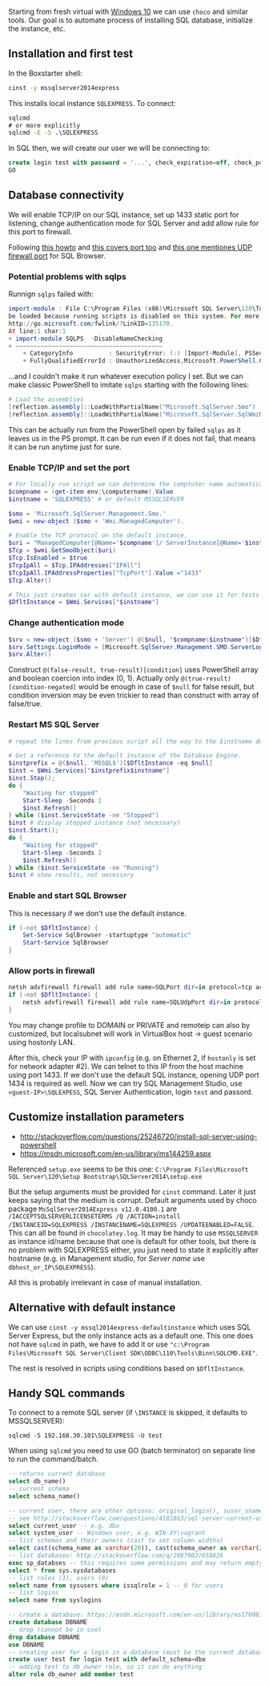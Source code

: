 Starting from fresh virtual with [Windows 10](virtualbox/windows10-base/Windows10-base-packer.md)
we can use `choco` and similar tools. Our goal is to automate process of installing SQL database,
initialize the instance, etc.

## Installation and first test

In the Boxstarter shell:
```dos.bat
cinst -y mssqlserver2014express
```

This installs local instance `SQLEXPRESS`. To connect:
```dos.bat
sqlcmd
# or more explicitly
sqlcmd -E -S .\SQLEXPRESS
```

In SQL then, we will create our user we will be connecting to:
```sql
create login test with password = '...', check_expiration=off, check_policy=off;
GO
```

## Database connectivity

We will enable TCP/IP on our SQL instance, set up 1433 static port for listening, change
authentication mode for SQL Server and add allow rule for this port to firewall.

Following [this howto](https://technet.microsoft.com/en-us/library/dd206997%28v=sql.105%29.aspx)
and [this covers port too](http://blog.dbi-services.com/sql-server-2012-configuring-your-tcp-port-via-powershell/)
and [this one mentiones UDP firewall port](http://blog.citrix24.com/configure-sql-express-to-accept-remote-connections/)
for SQL Browser.

### Potential problems with sqlps

Runnign `sqlps` failed with:
```powershell
import-module : File C:\Program Files (x86)\Microsoft SQL Server\120\Tools\PowerShell\Modules\SQLPS\Sqlps.ps1 cannot
be loaded because running scripts is disabled on this system. For more information, see about_Execution_Policies at
http://go.microsoft.com/fwlink/?LinkID=135170.
At line:1 char:1
+ import-module SQLPS  -DisableNameChecking
+ ~~~~~~~~~~~~~~~~~~~~~~~~~~~~~~~~~~~~~~~~~
    + CategoryInfo          : SecurityError: (:) [Import-Module], PSSecurityException
    + FullyQualifiedErrorId : UnauthorizedAccess,Microsoft.PowerShell.Commands.ImportModuleCommand
```
...and I couldn't make it run whatever execution policy I set. But we can make classic PowerShell
to imitate `sqlps` starting with the following lines:
```powershell
# Load the assemblies
[reflection.assembly]::LoadWithPartialName("Microsoft.SqlServer.Smo")
[reflection.assembly]::LoadWithPartialName("Microsoft.SqlServer.SqlWmiManagement")
```
This can be actually run from the PowerShell open by failed `sqlps` as it leaves us in the PS
prompt. It can be run even if it does not fail, that means it can be run anytime just for sure.

### Enable TCP/IP and set the port

```powershell
# For locally run script we can determine the comptuter name automatically, otherwise set it here
$compname = (get-item env:\computername).Value
$instname = 'SQLEXPRESS' # or default MSSQLSERVER

$smo = 'Microsoft.SqlServer.Management.Smo.'
$wmi = new-object ($smo + 'Wmi.ManagedComputer').

# Enable the TCP protocol on the default instance.
$uri = "ManagedComputer[@Name='$compname']/ ServerInstance[@Name='$instname']/ServerProtocol[@Name='Tcp']"
$Tcp = $wmi.GetSmoObject($uri)
$Tcp.IsEnabled = $true
$TcpIpAll = $Tcp.IPAddresses["IPAll"]
$TcpIpAll.IPAddressProperties["TcpPort"].Value ="1433"
$Tcp.Alter()

# This just creates var with default instance, we can use it for tests later
$DfltInstance = $Wmi.Services["$instname"]
```

### Change authentication mode

```powershell
$srv = new-object ($smo + 'Server') @($null, "$compname\$instname")[$DfltInstance -eq $null] 
$srv.Settings.LoginMode = [Microsoft.SqlServer.Management.SMO.ServerLoginMode]::Mixed
$srv.Alter()
```

Construct `@(false-result, true-result)[condition]` uses PowerShell array and boolean coercion
into index (0, 1). Actually only `@(true-result)[condition-negated]` would be enough in case
of `$null` for false result, but condition inversion may be even trickier to read than construct
with array of false/true.

### Restart MS SQL Server

```powershell
# repeat the lines from previous script all the way to the $instname definition

# Get a reference to the default instance of the Database Engine.
$instprefix = @($null, 'MSSQL$')[$DfltInstance -eq $null]
$inst = $Wmi.Services["$instprefix$instname"]
$inst.Stop();
do {
	"Waiting for stopped"
	Start-Sleep -Seconds 2
	$inst.Refresh()
} while ($inst.ServiceState -ne "Stopped") 
$inst # display stopped instance (not necessary) 
$inst.Start();
do {
	"Waiting for stopped"
	Start-Sleep -Seconds 2
	$inst.Refresh()
} while ($inst.ServiceState -ne "Running")
$inst # show results, not necessary
```

### Enable and start SQL Browser

This is necessary if we don't use the default instance.

```powershell
if (-not $DfltInstance) {
	Set-Service SqlBrowser -startuptype "automatic"
	Start-Service SqlBrowser
}
```

### Allow ports in firewall

```powershell
netsh advfirewall firewall add rule name=SQLPort dir=in protocol=tcp action=allow localport=1433 remoteip=localsubnet profile=PUBLIC
if (-not $DfltInstance) {
	netsh advfirewall firewall add rule name=SQLUdpPort dir=in protocol=udp action=allow localport=1434 remoteip=localsubnet profile=PUBLIC
}
```
You may change profile to DOMAIN or PRIVATE and remoteip can also by customized, but localsubnet
will work in VirtualBox host -> guest scenario using hostonly LAN.

After this, check your IP with `ipconfig` (e.g. on Ethernet 2, if `hostonly` is set for network
adapter #2). We can telnet to this IP from the host machine using port 1433. If we don't use the
default SQL instance, opening UDP port 1434 is required as well. Now we can try SQL Management
Studio, use `<guest-IP>\SQLEXPESS`, SQL Server Authentication, login `test` and passord.


## Customize installation parameters

* http://stackoverflow.com/questions/25246720/install-sql-server-using-powershell
* https://msdn.microsoft.com/en-us/library/ms144259.aspx

Referenced `setup.exe` seems to be this one:
`C:\Program Files\Microsoft SQL Server\120\Setup Bootstrap\SQLServer2014\setup.exe`

But the setup arguments must be provided for `cinst` command. Later it just keeps saying that
the medium is corrupt. Default arguments used by choco package `MsSqlServer2014Express v12.0.4100.1`
are `/IACCEPTSQLSERVERLICENSETERMS /Q /ACTION=install /INSTANCEID=SQLEXPRESS /INSTANCENAME=SQLEXPRESS /UPDATEENABLED=FALSE`.
This can all be found in `chocolatey.log`. It may be handy to use `MSSQLSERVER` as instance id/name
because that one is default for other tools, but there is no problem with SQLEXPRESS either, you
just need to state it explicitly after hostname (e.g. in Management studio, for _Server name_ use
`dbhost_or_IP\SQLEXPRESS`).

All this is probably irrelevant in case of manual installation.

## Alternative with default instance

We can use `cinst -y mssql2014express-defaultinstance` which uses SQL Server Express, but the
only instance acts as a default one. This one does not have `sqlcmd` in path, we have to add
it or use `"c:\Program Files\Microsoft SQL Server\Client SDK\ODBC\110\Tools\Binn\SQLCMD.EXE"`.

The rest is resolved in scripts using conditions based on `$DfltInstance`.

## Handy SQL commands

To connect to a remote SQL server (if `\INSTANCE` is skipped, it defaults to MSSQLSERVER):
```
sqlcmd -S 192.168.30.101\SQLEXPRESS -U test
```

When using `sqlcmd` you need to use GO (batch terminator) on separate line to run the command/batch.
```sql
-- returns current database
select db_name()
-- current schema
select schema_name()

-- current user, there are other options: original_login(), suser_sname()
-- see http://stackoverflow.com/questions/4101863/sql-server-current-user-name
select current_user -- e.g. dbo
select system_user -- Windows user, e.g. WIN-XY\vagrant
-- list schemas and their owners (cast to set column widths)
select cast(schema_name as varchar(20)), cast(schema_owner as varchar(20)) from information_schema.schemata
-- list databases: http://stackoverflow.com/q/2087902/658826
exec sp_databses -- this requires some permissions and may return empty result if missing
select * from sys.sysdatabases
-- list roles (1), users (0)
select name from sysusers where issqlrole = 1 -- 0 for users
-- list logins
select name from syslogins

-- create a database: https://msdn.microsoft.com/en-us/library/ms176061.aspx
create database DBNAME
-- drop (cannot be in use)
drop database DBNAME
use DBNAME
-- creating user for a login in a database (must be the current database)
create user test for login test with default_schema=dbo
-- adding test to db_owner role, so it can do anything
alter role db_owner add member test
```